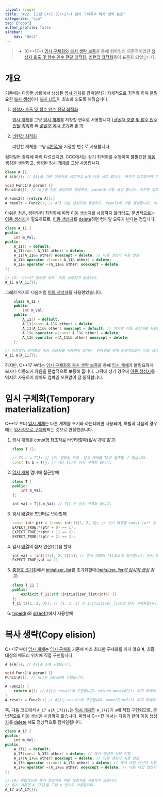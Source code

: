 ```yaml
---
layout: single
title: "#22. [모던 C++] (C++17~) 임시 구체화와 복사 생략 보증"
categories: "cpp"
tag: ["cpp"]
author_profile: false
sidebar: 
    nav: "docs"
---
```


> * (C++17~) [임시 구체화와 복사 생략 보증](https://tango1202.github.io/cpp/modern-cpp-copy-elision/)을 통해 컴파일러 의존적이었던 [생성자 호출 및 함수 인수 전달 최적화](https://tango1202.github.io/legacy-cpp-guide/legacy-cpp-guide-initialization/#%EC%83%9D%EC%84%B1%EC%9E%90-%ED%98%B8%EC%B6%9C-%EB%B0%8F-%ED%95%A8%EC%88%98-%EC%9D%B8%EC%88%98-%EC%A0%84%EB%8B%AC-%EC%B5%9C%EC%A0%81%ED%99%94), [리턴값 최적화](https://tango1202.github.io/legacy-cpp-guide/legacy-cpp-guide-function/#%EB%A6%AC%ED%84%B4%EA%B0%92-%EC%B5%9C%EC%A0%81%ED%99%94return-value-optimization-rvo)등이 표준화 되었습니다.

# 개요

기존에는 다양한 상황에서 생성된 [임시 개체](https://tango1202.github.io/legacy-cpp-guide/legacy-cpp-guide-static-extern-lifetime/#%EC%9E%84%EC%8B%9C-%EA%B0%9C%EC%B2%B4)를 컴파일러가 자체적으로 최적화 하여 불필요한 [복사 생성](https://tango1202.github.io/legacy-cpp-oop/legacy-cpp-oop-constructors/#%EB%B3%B5%EC%82%AC-%EC%83%9D%EC%84%B1%EC%9E%90)이나 [복사 대입](https://tango1202.github.io/legacy-cpp-oop/legacy-cpp-oop-assignment-operator/#%EB%B3%B5%EC%82%AC-%EB%8C%80%EC%9E%85-%EC%97%B0%EC%82%B0%EC%9E%90)이 최소화 되도록 해줬습니다.

1. [생성자 호출 및 함수 인수 전달 최적화](https://tango1202.github.io/legacy-cpp-guide/legacy-cpp-guide-initialization/#%EC%83%9D%EC%84%B1%EC%9E%90-%ED%98%B8%EC%B6%9C-%EB%B0%8F-%ED%95%A8%EC%88%98-%EC%9D%B8%EC%88%98-%EC%A0%84%EB%8B%AC-%EC%B5%9C%EC%A0%81%ED%99%94)
   
   [임시 개체](https://tango1202.github.io/legacy-cpp-guide/legacy-cpp-guide-static-extern-lifetime/#%EC%9E%84%EC%8B%9C-%EA%B0%9C%EC%B2%B4)를 그냥 [임시 개체](https://tango1202.github.io/legacy-cpp-guide/legacy-cpp-guide-static-extern-lifetime/#%EC%9E%84%EC%8B%9C-%EA%B0%9C%EC%B2%B4)를 저장할 변수로 사용합니다.(*[생성자 호출 및 함수 인수 전달 최적화](https://tango1202.github.io/legacy-cpp-guide/legacy-cpp-guide-initialization/#%EC%83%9D%EC%84%B1%EC%9E%90-%ED%98%B8%EC%B6%9C-%EB%B0%8F-%ED%95%A8%EC%88%98-%EC%9D%B8%EC%88%98-%EC%A0%84%EB%8B%AC-%EC%B5%9C%EC%A0%81%ED%99%94) 와 [중괄호 복사 초기화](https://tango1202.github.io/cpp/modern-cpp-initialization/#%EC%A4%91%EA%B4%84%ED%98%B8-%EB%B3%B5%EC%82%AC-%EC%B4%88%EA%B8%B0%ED%99%94-t-t---t---f-return-) 참고*)

2. [리턴값 최적화](https://tango1202.github.io/legacy-cpp-guide/legacy-cpp-guide-function/#%EB%A6%AC%ED%84%B4%EA%B0%92-%EC%B5%9C%EC%A0%81%ED%99%94return-value-optimization-rvo)

    리턴할 개체를 그냥 [리턴값](https://tango1202.github.io/legacy-cpp-guide/legacy-cpp-guide-function/#%EB%A6%AC%ED%84%B4%EA%B0%92)을 저장할 변수로 사용합니다.

컴파일러 종류에 따라 다르겠지만, GCC에서는 상기 최적화를 수행하여 불필요한 [이동 생성](https://tango1202.github.io/cpp/modern-cpp-rvalue-value-category-move/#%EC%9D%B4%EB%8F%99-%EC%83%9D%EC%84%B1%EC%9E%90)을 생략하고, 생성된 [임시 개체](https://tango1202.github.io/legacy-cpp-guide/legacy-cpp-guide-static-extern-lifetime/#%EC%9E%84%EC%8B%9C-%EA%B0%9C%EC%B2%B4)를 그냥 사용합니다.

```cpp
class A {};
A a{A{}}; // A{}를 기본 생성자로 생성하고 a에 이동 생성 합니다. 하지만 컴파일러에 따라 생성된 임시 개체를 그냥 a로 사용합니다.

void Func1(A param) {}
Func1(A{}); // A{}를 기본 생성자로 생성하고, param에 이동 생성 합니다. 하지만 컴파일러에 따라 전달된 임시 개체를 그냥 param으로 사용합니다.

A Func2() {return A{};}
A result = Func2(); // A{} 기본 생성자로 생성하고, result에 이동 생성합니다. 하지만 컴파일러에 따라 리턴된 임시 개체를 그냥 result로 사용합니다.
```

아쉬운 점은, 컴파일러 최적화에 따라 [이동 생성자](https://tango1202.github.io/cpp/modern-cpp-rvalue-value-category-move/#%EC%9D%B4%EB%8F%99-%EC%83%9D%EC%84%B1%EC%9E%90)를 사용하지 않더라도, 문법적으로는 [이동 생성자](https://tango1202.github.io/cpp/modern-cpp-rvalue-value-category-move/#%EC%9D%B4%EB%8F%99-%EC%83%9D%EC%84%B1%EC%9E%90)가 필요하므로, [이동 생성자](https://tango1202.github.io/cpp/modern-cpp-rvalue-value-category-move/#%EC%9D%B4%EB%8F%99-%EC%83%9D%EC%84%B1%EC%9E%90)를 [delete](https://tango1202.github.io/legacy-cpp-oop/legacy-cpp-oop-new-delete/#%EA%B0%9C%EC%B2%B4-%EC%83%9D%EC%84%B1%EC%86%8C%EB%A9%B8)하면 컴파일 오류가 난다는 점입니다.

```cpp
class A_11 {
public:
    int m_Val;
public:
    A_11() = default;
    A_11(const A_11& other) = delete;
    A_11(A_11&& other) noexcept = delete; // 이동 생성자 사용 안함
    A_11& operator =(const A_11& other) = delete; 
    A_11& operator =(A_11&& other) noexcept = delete;         
};

// (X) ~C++17 컴파일 오류. 이동 생성자가 없습니다.
A_11 a{A_11{}};  
```

그래서 억지로 다음처럼 [이동 생성자](https://tango1202.github.io/cpp/modern-cpp-rvalue-value-category-move/#%EC%9D%B4%EB%8F%99-%EC%83%9D%EC%84%B1%EC%9E%90)를 사용했었습니다.

```cpp
    class A_11 {
    public:
        int m_Val;
    public:
        A_11() = default;
        A_11(const A_11& other) = delete;
        A_11(A_11&& other) noexcept = default; // 억지로 이동 생성자를 사용함
        A_11& operator =(const A_11& other) = delete; 
        A_11& operator =(A_11&& other) noexcept = delete;         
    };

// 컴파일러 최적화로 이동 생성자를 사용하지 않지만, 컴파일을 위해 문법적으로는 이동 생성자가 필요합니다.
A_11 a{A_11{}}; 
```

하지만, C++17 부터는 [임시 구체화와 복사 생략 보증](https://tango1202.github.io/cpp/modern-cpp-copy-elision/)을 통해 [임시 개체](https://tango1202.github.io/legacy-cpp-guide/legacy-cpp-guide-static-extern-lifetime/#%EC%9E%84%EC%8B%9C-%EA%B0%9C%EC%B2%B4)가 불필요하게 복사나 이동되지 않음을 문법적으로 보증해 줍니다. 그덕에 상기 경우에 [이동 생성자](https://tango1202.github.io/cpp/modern-cpp-rvalue-value-category-move/#%EC%9D%B4%EB%8F%99-%EC%83%9D%EC%84%B1%EC%9E%90)를 억지로 사용하지 않아도 컴파일 오류없이 잘 동작합니다.

# 임시 구체화(Temporary materialization)

C++17 부터 [임시 개체](https://tango1202.github.io/legacy-cpp-guide/legacy-cpp-guide-static-extern-lifetime/#%EC%9E%84%EC%8B%9C-%EA%B0%9C%EC%B2%B4)는 다른 개체를 초기화 하는데에만 사용되며, 특별히 다음의 경우에도 [임시적으로 구체화](https://tango1202.github.io/cpp/modern-cpp-copy-elision/#%EC%9E%84%EC%8B%9C-%EA%B5%AC%EC%B2%B4%ED%99%94temporary-materialization)되는 것으로 한정했습니다.

1. [임시 개체](https://tango1202.github.io/legacy-cpp-guide/legacy-cpp-guide-static-extern-lifetime/#%EC%9E%84%EC%8B%9C-%EA%B0%9C%EC%B2%B4)를 [const](https://tango1202.github.io/legacy-cpp-guide/legacy-cpp-guide-const-mutable-volatile/)형 [참조자](https://tango1202.github.io/legacy-cpp-guide/legacy-cpp-guide-pointer-reference/#%EC%95%88%EC%A0%95%EC%A0%81%EC%9D%B8-%EC%B0%B8%EC%A1%B0%EC%9E%90)로 바인딩할때(*[임시 개체](https://tango1202.github.io/legacy-cpp-guide/legacy-cpp-guide-static-extern-lifetime/#%EC%9E%84%EC%8B%9C-%EA%B0%9C%EC%B2%B4) 참고*)

    ```cpp
    class T {};

    // T& a = T{}; // (X) 컴파일 오류. 임시 개체를 T&로 참조할 수 없습니다.
    const T& b = T{}; // (O) T{}는 임시 구체화 됩니다.
    ```
    
2. [임시 개체](https://tango1202.github.io/legacy-cpp-guide/legacy-cpp-guide-static-extern-lifetime/#%EC%9E%84%EC%8B%9C-%EA%B0%9C%EC%B2%B4) 멤버에 접근할때

    ```cpp
    class T {
    public:
        int m_Val;    
    };

    int val = T{}.m_Val; // T{} 는 임시 구체화 됩니다.
    ```

3. 임시 [배열](https://tango1202.github.io/legacy-cpp-guide/legacy-cpp-guide-array/)을 포인터로 변환할때

    ```cpp
    const int* ptr = (const int[]){1, 2, 3}; // 임시 배열을 const int* 로 변환해서 저장합니다. 임시 배열은 임시 구체화 됩니다.
    EXPECT_TRUE(*(ptr + 0) == 1);
    EXPECT_TRUE(*(ptr + 1) == 2);
    EXPECT_TRUE(*(ptr + 2) == 3);
    ```

4.  임시 [배열](https://tango1202.github.io/legacy-cpp-guide/legacy-cpp-guide-array/)의 첨자 연산(`[]`)을 할때

    ```cpp
    int val = (int[]){1, 2, 3}[1]; // 임시 배열의 [1]요소에 접근합니다. 임시 배열은 임시 구체화 됩니다.
    EXPECT_TRUE(val == 2);
    ```

5. [중괄호 초기화](https://tango1202.github.io/cpp/modern-cpp-initialization/#%EC%A4%91%EA%B4%84%ED%98%B8-%EC%B4%88%EA%B8%B0%ED%99%94)에서 [initializer_list](https://tango1202.github.io/cpp/modern-cpp-initialization/#initializer_list)를 초기화할때(*[initializer_list의 암시적 생성](https://tango1202.github.io/cpp/modern-cpp-initialization/#initializer_list%EC%9D%98-%EC%95%94%EC%8B%9C%EC%A0%81-%EC%83%9D%EC%84%B1) 참고*)

    ```cpp
    class T_11 {
    public:
        explicit T_11(std::initializer_list<int>) {}
    };
    T_11 t({1, 2, 3}); // {1, 2, 3} 은 initializer_list로 임시 구체화됩니다.
    ```
6. [typeid()](https://tango1202.github.io/legacy-cpp-guide/legacy-cpp-guide-operators/#typeid-%EC%97%B0%EC%82%B0%EC%9E%90)와 [sizeof()](https://tango1202.github.io/legacy-cpp-guide/legacy-cpp-guide-operators/#sizeof-%EC%97%B0%EC%82%B0%EC%9E%90)에서 사용할때

# 복사 생략(Copy elision)

C++17 부터 [임시 개체](https://tango1202.github.io/legacy-cpp-guide/legacy-cpp-guide-static-extern-lifetime/#%EC%9E%84%EC%8B%9C-%EA%B0%9C%EC%B2%B4)는 [임시 구체화](https://tango1202.github.io/cpp/modern-cpp-copy-elision/#%EC%9E%84%EC%8B%9C-%EA%B5%AC%EC%B2%B4%ED%99%94temporary-materialization) 기준에 따라 최대한 구체화를 하지 않으며, 최종 대상의 메모리 위치에 직접 구현됩니다.

```cpp
A a{A{}}; // A{}는 a에 구현됩니다.

void Func1(A param) {}
Func1(A{}); // A{}는 param에 구현됩니다.

A Func2() {
    return A{}; // A{}는 result에 구현됩니다. return move(A{}); 하지 마세요.
}
A result = Func2(); // A{}는 result에 구현됩니다. move(Func2()) 하지 마세요.
```

즉, 다음 코드에서 `A_17 a{A_17{}};`는 [임시 개체](https://tango1202.github.io/legacy-cpp-guide/legacy-cpp-guide-static-extern-lifetime/#%EC%9E%84%EC%8B%9C-%EA%B0%9C%EC%B2%B4)인 `A_17{}`가 `a`에 직접 구현되므로, 문법적으로 [이동 생성](https://tango1202.github.io/cpp/modern-cpp-rvalue-value-category-move/#%EC%9D%B4%EB%8F%99-%EC%83%9D%EC%84%B1%EC%9E%90)을 사용하지 않습니다. 따라서 C++17 에서는 다음과 같이 [이동 생성자](https://tango1202.github.io/cpp/modern-cpp-rvalue-value-category-move/#%EC%9D%B4%EB%8F%99-%EC%83%9D%EC%84%B1%EC%9E%90)를 [delete](https://tango1202.github.io/legacy-cpp-oop/legacy-cpp-oop-new-delete/#%EA%B0%9C%EC%B2%B4-%EC%83%9D%EC%84%B1%EC%86%8C%EB%A9%B8) 해도 정상적으로 컴파일됩니다.

```cpp
class A_17 {
public:
    int m_Val;
public:
    A_17() = default;
    A_17(const A_17& other) = delete; // 복사 생성자 사용 안함
    A_17(A_17&& other) noexcept = delete; // 이동 생성자 사용 안함
    A_17& operator =(const A_17& other) = delete; // 복사 대입 연산자 사용 안함
    A_17& operator =(A_17&& other) noexcept = delete; // 이동 대입 연산자 사용 안함
}; 

// (O) 문법적으로 복사 생성자와 이동 생성자를 사용하지 않습니다. 
// 임시 개체인 A_17{}을 그냥 a 변수로 사용합니다.
A_17 a{A_17{}}; 
```

